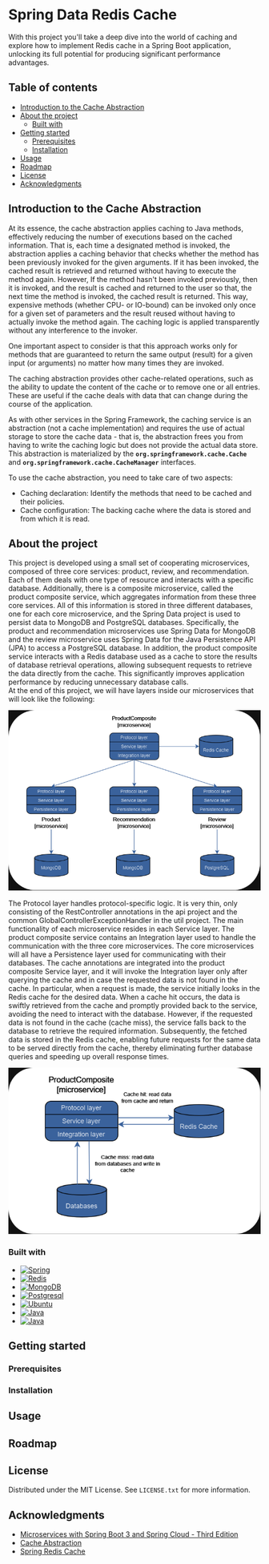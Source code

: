 # Spring Data Redis Cache

With this project you'll take a deep dive into the world of caching and explore how to implement Redis cache in a Spring Boot application, 
unlocking its full potential for producing significant performance advantages. 

## Table of contents

- [Introduction to the Cache Abstraction](#Introduction-to-the-Cache-Abstraction)
- [About the project](#about-the-project)
    * [Built with](#built-with)
- [Getting started](#getting-started)
    * [Prerequisites](#prerequisites)
    * [Installation](#installation)
- [Usage](#usage)
- [Roadmap](#roadmap)
- [License](#license)
- [Acknowledgments](#acknowledgments)

## Introduction to the Cache Abstraction

At its essence, the cache abstraction applies caching to Java methods, effectively reducing the number of executions 
based on the cached information. That is, each time a designated method is invoked, the abstraction applies a caching 
behavior that checks whether the method has been previously invoked for the given arguments. If it has been invoked, 
the cached result is retrieved and returned without having to execute the method again. However, If the method hasn't been 
invoked previously, then it is invoked, and the result is cached and returned to the user so that, the next time the method 
is invoked, the cached result is returned. This way, expensive methods (whether CPU- or IO-bound) can be invoked only once 
for a given set of parameters and the result reused without having to actually invoke the method again. The caching logic 
is applied transparently without any interference to the invoker.

One important aspect to consider is that this approach works only for methods that are guaranteed to return the same output
(result) for a given input (or arguments) no matter how many times they are invoked. 

The caching abstraction provides other cache-related operations, such as the ability to update the content of the cache 
or to remove one or all entries. These are useful if the cache deals with data that can change during the course of the 
application.

As with other services in the Spring Framework, the caching service is an abstraction (not a cache implementation) and 
requires the use of actual storage to store the cache data - that is, the abstraction frees you from having to write the 
caching logic but does not provide the actual data store. This abstraction is materialized by the **`org.springframework.cache.Cache`**
and **`org.springframework.cache.CacheManager`** interfaces.

To use the cache abstraction, you need to take care of two aspects:
 * Caching declaration: Identify the methods that need to be cached and their policies.
 * Cache configuration: The backing cache where the data is stored and from which it is read.

## About the project

This project is developed using a small set of cooperating microservices, composed of three core services: product, review, 
and recommendation. Each of them deals with one type of resource and interacts with a specific database. Additionally, 
there is a composite microservice, called the product composite service, which aggregates information from these three core 
services. All of this information is stored in three different databases, one for each core microservice, and the Spring Data 
project is used to persist data to MongoDB and PostgreSQL databases. Specifically, the product and recommendation microservices
use Spring Data for MongoDB and the review microservice uses Spring Data for the Java Persistence API (JPA) to access a 
PostgreSQL database. In addition, the product composite service interacts with a Redis database used as a cache to store 
the results of database retrieval operations, allowing subsequent requests to retrieve the data directly from the cache. 
This significantly improves application performance by reducing unnecessary database calls.\
At the end of this project, we will have layers inside our microservices that will look like the following:

![](images/microservice-landscape.png)

The Protocol layer handles protocol-specific logic. It is very thin, only consisting of the RestController annotations 
in the api project and the common GlobalControllerExceptionHandler in the util project. The main functionality of each 
microservice resides in each Service layer. The product composite service contains an Integration layer used to handle 
the communication with the three core microservices. The core microservices will all have a Persistence layer used for 
communicating with their databases. The cache annotations are integrated into the product composite Service layer, and 
it will invoke the Integration layer only after querying the cache and in case the requested data is not found in the cache. 
In particular, when a request is made, the service initially looks in the Redis cache for the desired data. When a cache hit 
occurs, the data is swiftly retrieved from the cache and promptly provided back to the service, avoiding the need to interact 
with the database. However, if the requested data is not found in the cache (cache miss), the service falls back to the database 
to retrieve the required information. Subsequently, the fetched data is stored in the Redis cache, enabling future requests 
for the same data to be served directly from the cache, thereby eliminating further database queries and speeding up overall 
response times.

![](images/cache-mechanism.png)



### Built with

* [![Spring][Spring.io]][Spring-url]
* [![Redis][Redis.io]][Redis-url]
* [![MongoDB][Mongodb.com]][Mongodb-url]
* [![Postgresql][Postgresql.com]][Postgresql-url]
* [![Ubuntu][Ubuntu.com]][Ubuntu-url]
* [![Java][Java.com]][Java-url]
* [![Java][Jetbrains.com]][Jetbrains-url]

## Getting started
### Prerequisites
### Installation

## Usage

## Roadmap

## License

Distributed under the MIT License. See `LICENSE.txt` for more information.

## Acknowledgments

- [Microservices with Spring Boot 3 and Spring Cloud - Third Edition](https://www.packtpub.com/product/microservices-with-spring-boot-3-and-spring-cloud-third-edition-third-edition/9781805128694)
- [Cache Abstraction](https://docs.spring.io/spring-framework/reference/integration/cache.html)
- [Spring Redis Cache](https://docs.spring.io/spring-data/redis/reference/redis/redis-cache.html)




[Spring.io]: https://img.shields.io/badge/Spring-6DB33F?style=for-the-badge&logo=spring&logoColor=white
[Spring-url]: https://spring.io/
[Redis.io]: https://img.shields.io/badge/redis-%23DD0031.svg?&style=for-the-badge&logo=redis&logoColor=white
[Redis-url]: https://redis.io/
[Mongodb.com]: https://img.shields.io/badge/MongoDB-4EA94B?style=for-the-badge&logo=mongodb&logoColor=white
[Mongodb-url]: https://www.mongodb.com/
[Postgresql.com]: https://img.shields.io/badge/PostgreSQL-316192?style=for-the-badge&logo=postgresql&logoColor=white
[Postgresql-url]: https://www.postgresql.org/
[Ubuntu.com]: https://img.shields.io/badge/Ubuntu-E95420?style=for-the-badge&logo=ubuntu&logoColor=white
[Ubuntu-url]: https://ubuntu.com/
[Java.com]: https://img.shields.io/badge/Java-ED8B00?style=for-the-badge&logo=openjdk&logoColor=white
[Java-url]: https://www.java.com/it/
[Jetbrains.com]: https://img.shields.io/badge/IntelliJ_IDEA-000000.svg?style=for-the-badge&logo=intellij-idea&logoColor=white
[Jetbrains-url]: https://www.jetbrains.com/idea/

